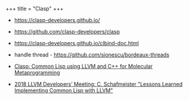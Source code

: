 +++
title = "Clasp"
+++

- <https://clasp-developers.github.io/>
- <https://github.com/clasp-developers/clasp>
- <https://clasp-developers.github.io/clbind-doc.html>
- handle thread - <https://github.com/sionescu/bordeaux-threads>

- [Clasp: Common Lisp using LLVM and C++ for Molecular Metaprogramming](https://www.youtube.com/watch?v=8X69_42Mj-g)
- [2018 LLVM Developers’ Meeting: C. Schafmeister "Lessons Learned Implementing Common Lisp with LLVM"](https://www.youtube.com/watch?v=mbdXeRBbgDM)
